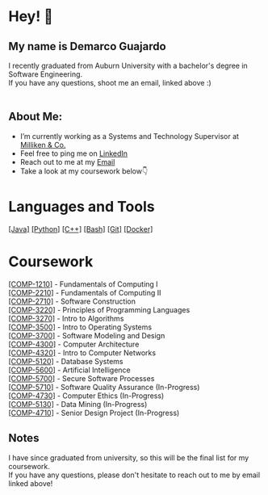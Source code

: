 # Hey! 👋
## My name is Demarco Guajardo

<!-- <a href="mailto:demarcoaguajardo@gmail.com">[Email]</a>
<a href="https://www.linkedin.com/in/demarcoaguajardo/" target="_blank">[LinkedIn]</a>
-->

I recently graduated from Auburn University with a bachelor's degree in Software Engineering.  
If you have any questions, shoot me an email, linked above :)
⠀⠀⠀⠀⠀⠀⠀⠀⠀⠀⠀⠀                                                               ⠀⠀
## About Me: 
- I’m currently working as a Systems and Technology Supervisor at <a href="https://www.milliken.com/en-us" target="_blank">Milliken & Co.</a>⠀     ⠀⠀                 
- Feel free to ping me on <a href="https://www.linkedin.com/in/demarcoaguajardo/" target="_blank">LinkedIn</a>       ⠀⠀                      ⠀                                                      
- Reach out to me at my <a href="mailto:demarcoabel0818@gmail.com">Email</a>
- Take a look at my coursework below👇  ⠀     ⠀⠀⠀                         ⠀
⠀⠀⠀⠀⠀                                                               

# Languages and Tools
<a href="https://www.java.com/en/" target="_blank">[Java]</a>
<a href="https://www.python.org" target="_blank">[Python]</a>
<a href="https://isocpp.org/">[C++]</a>
<a href="https://www.gnu.org/software/bash/" target="_blank">[Bash]</a>
<a href="https://git-scm.com/" target="_blank">[Git]</a>
<a href="https://www.docker.com/" target="_blank">[Docker]</a>

# Coursework
<a href="https://github.com/demarcoaguajardo/COMP-1210" target="_blank">[COMP-1210]</a> - Fundamentals of Computing I  
<a href="https://github.com/demarcoaguajardo/COMP-2210" target="_blank">[COMP-2210]</a> - Fundamentals of Computing II  
<a href="https://github.com/demarcoaguajardo/COMP-2710" target="_blank">[COMP-2710]</a> - Software Construction  
<a href="https://github.com/demarcoaguajardo/COMP-3220" target="_blank">[COMP-3220]</a> - Principles of Programming Languages  
<a href="https://github.com/demarcoaguajardo/COMP-3270" target="_blank">[COMP-3270]</a> - Intro to Algorithms  
<a href="https://github.com/demarcoaguajardo/COMP-3500" target="_blank">[COMP-3500]</a> - Intro to Operating Systems  
<a href="https://github.com/demarcoaguajardo/COMP-3700" target="_blank">[COMP-3700]</a> - Software Modeling and Design  
<a href="https://github.com/demarcoaguajardo/COMP-4300" target="_blank">[COMP-4300]</a> - Computer Architecture  
<a href="https://github.com/demarcoaguajardo/COMP-4320" target="_blank">[COMP-4320]</a> - Intro to Computer Networks  
<a href="https://github.com/demarcoaguajardo/COMP-5120" target="_blank">[COMP-5120]</a> - Database Systems  
<a href="https://github.com/demarcoaguajardo/COMP-5600" target="_blank">[COMP-5600]</a> - Artificial Intelligence  
<a href="https://github.com/demarcoaguajardo/COMP-5700" target="_blank">[COMP-5700]</a> - Secure Software Processes  
<a href="https://github.com/demarcoaguajardo/COMP-5710" target="_blank">[COMP-5710]</a> - Software Quality Assurance (In-Progress)  
<a href="https://github.com/demarcoaguajardo/COMP-4730" target="_blank">[COMP-4730]</a> - Computer Ethics (In-Progress)  
<a href="https://github.com/demarcoaguajardo/COMP-5130" target="_blank">[COMP-5130]</a> - Data Mining (In-Progress)  
<a href="https://github.com/demarcoaguajardo/COMP-4710" target="_blank">[COMP-4710]</a> - Senior Design Project (In-Progress)  
</pre>

## Notes  
I have since graduated from university, so this will be the final list for my coursework.  
If you have any questions, please don't hesitate to reach out to me by email linked above!

<!--
⠀⠀⠀keyboard image
-->

<!--
**demarcoaguajardo/demarcoaguajardo** is a ✨ _special_ ✨ repository because its `README.md` (this file) appears on your GitHub profile.

Here are some ideas to get you started:

- 🔭 I’m currently working on ...
- 🌱 I’m currently learning ...
- 👯 I’m looking to collaborate on ...
- 🤔 I’m looking for help with ...
- 💬 Ask me about ...
- 📫 How to reach me: ...
- 😄 Pronouns: ...
- ⚡ Fun fact: ...
-->
